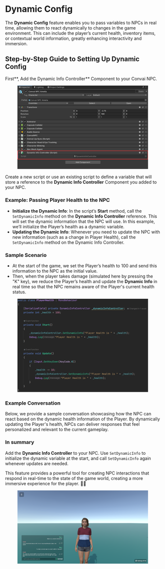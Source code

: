 # Dynamic Config

The **Dynamic Config** feature enables you to pass variables to NPCs in real time, allowing them to react dynamically to changes in the game environment. This can include the player’s current health, inventory items, or contextual world information, greatly enhancing interactivity and immersion.



## **Step-by-Step Guide to Setting Up Dynamic Config**

First**, Add the Dynamic Info Controller** Component to your Convai NPC.

<figure><img src="../../../.gitbook/assets/Unity_DynamicInfoControllerComponent (1).png" alt=""><figcaption></figcaption></figure>

Create a new script or use an existing script to define a variable that will store a reference to the **Dynamic Info Controller** Component you added to your NPC.

### **Example: Passing Player Health to the NPC**

* **Initialize the Dynamic Info**: In the script’s **Start** method, call the `SetDynamicInfo` method on the **Dynamic Info Controller** reference. This will set the dynamic information that the NPC will use. In this example, we’ll initialize the Player’s health as a dynamic variable.
* **Updating the Dynamic Info**: Whenever you need to update the NPC with new information (such as a change in Player Health), call the `SetDynamicInfo` method on the Dynamic Info Controller.

### **Sample Scenario**

* At the start of the game, we set the Player’s health to 100 and send this information to the NPC as the initial value.
* Then, when the player takes damage (simulated here by pressing the "K" key), we reduce the Player’s health and update the **Dynamic Info** in real time so that the NPC remains aware of the Player's current health status.

<figure><img src="../../../.gitbook/assets/Unity_DynamicInfo_ExampleCode (3).png" alt=""><figcaption></figcaption></figure>

### **Example Conversation**

Below, we provide a sample conversation showcasing how the NPC can react based on the dynamic health information of the Player. By dynamically updating the Player's health, NPCs can deliver responses that feel personalized and relevant to the current gameplay.

### **In summary**&#x20;

Add the **Dynamic Info Controller** to your NPC. Use `SetDynamicInfo` to initialize the dynamic variable at the start, and call `SetDynamicInfo` again whenever updates are needed.

This feature provides a powerful tool for creating NPC interactions that respond in real-time to the state of the game world, creating a more immersive experience for the player. :tada::sunglasses:

<figure><img src="../../../.gitbook/assets/Unity_DynamicInfoConversation (1).png" alt=""><figcaption></figcaption></figure>

